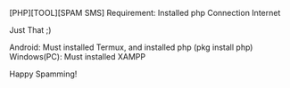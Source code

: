 [PHP][TOOL][SPAM SMS]
Requirement:
Installed php
Connection Internet

Just That ;)

Android:
Must installed Termux, and installed php (pkg install php)
Windows(PC):
Must installed XAMPP

Happy Spamming!
